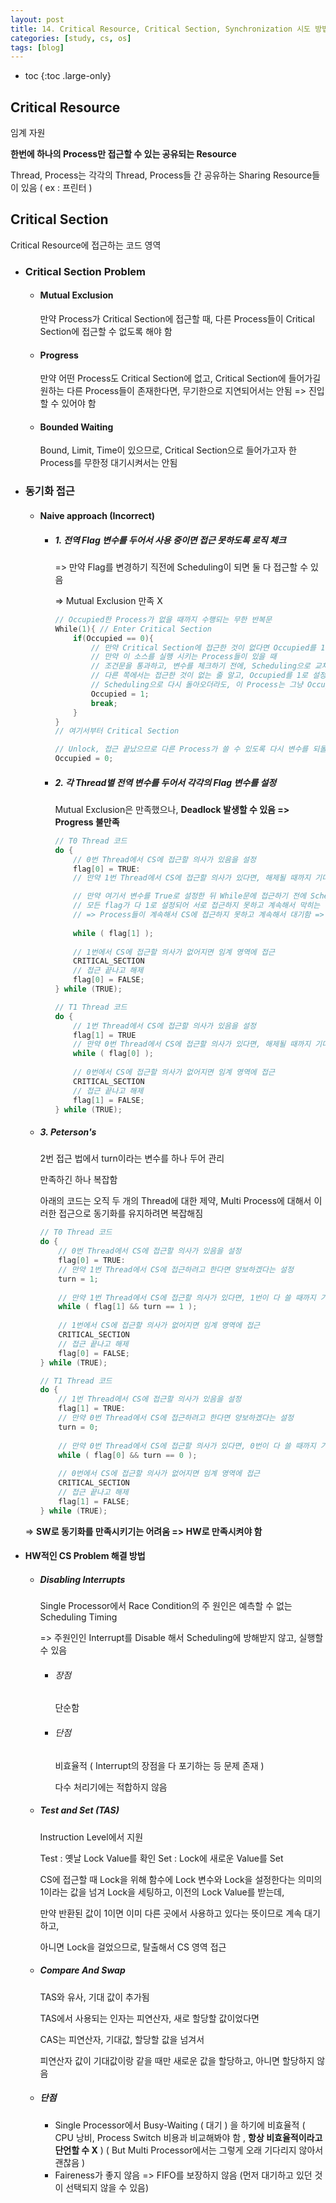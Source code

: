 ```yaml
---
layout: post
title: 14. Critical Resource, Critical Section, Synchronization 시도 방법
categories: [study, cs, os]
tags: [blog]
---
```


- toc
{:toc .large-only}

## Critical Resource
임계 자원

**한번에 하나의 Process만 접근할 수 있는 공유되는 Resource**

Thread, Process는 각각의 Thread, Process들 간 공유하는 Sharing Resource들이 있음 ( ex : 프린터 )


## Critical Section
Critical Resource에 접근하는 코드 영역

+ ### Critical Section Problem
	+ #### Mutual Exclusion
		만약 Process가 Critical Section에 접근할 때, 다른 Process들이 Critical Section에 접근할 수 없도록 해야 함
	+ #### Progress
		만약 어떤 Process도 Critical Section에 없고, Critical Section에 들어가길 원하는 다른 Process들이 존재한다면, 무기한으로 지연되어서는 안됨 =>  진입할 수 있어야 함
	+ #### Bounded Waiting
		Bound, Limit, Time이 있으므로, Critical Section으로 들어가고자 한 Process를 무한정 대기시켜서는 안됨
+ ### 동기화 접근
	+ #### Naive approach (Incorrect)
		 + ##### 1. 전역 Flag 변수를 두어서 사용 중이면 접근 못하도록 로직 체크

			 => 만약 Flag를 변경하기 직전에 Scheduling이 되면 둘 다 접근할 수 있음

			=> Mutual Exclusion 만족 X

			```c
			// Occupied한 Process가 없을 때까지 수행되는 무한 반복문
			While(1){ // Enter Critical Section
				if(Occupied == 0){
					// 만약 Critical Section에 접근한 것이 없다면 Occupied를 1로 체크해서 사용 중임을 표시한 뒤 무한 반복문 탈출
					// 만약 이 소스를 실행 시키는 Process들이 있을 때
					// 조건문을 통과하고, 변수를 체크하기 전에, Scheduling으로 교체되어 버리면,
					// 다른 쪽에서는 접근한 것이 없는 줄 알고, Occupied를 1로 설정한 뒤 CS 영역에 들어가 작업을 수행할 것이고,
					// Scheduling으로 다시 돌아오더라도, 이 Process는 그냥 Occupied를 1로 설정한 뒤 탈출하여, CS 영역에 접근하여, CS 영역에 2개 이상의 Process가 접근할 수 있게 됨
					Occupied = 1;
					break;
				}
			}
			// 여기서부터 Critical Section
			
			// Unlock, 접근 끝났으므로 다른 Process가 쓸 수 있도록 다시 변수를 되돌려 놓음
			Occupied = 0;
			```
		+ ##### 2. 각 Thread별 전역 변수를 두어서 각각의 Flag 변수를 설정
			Mutual Exclusion은 만족했으나, **Deadlock 발생할 수 있음 => Progress 불만족**
			```c
			// T0 Thread 코드
			do {
				// 0번 Thread에서 CS에 접근할 의사가 있음을 설정
				flag[0] = TRUE:
				// 만약 1번 Thread에서 CS에 접근할 의사가 있다면, 해제될 때까지 기다림

				// 만약 여기서 변수를 True로 설정한 뒤 While문에 접근하기 전에 Scheduling이 돼서, T1에서 flag[1]이 True로 설정되면
				// 모든 flag가 다 1로 설정되어 서로 접근하지 못하고 계속해서 막히는 현상 발생 => DeadLock
				// => Process들이 계속해서 CS에 접근하지 못하고 계속해서 대기함 => Progress 불만족
				
				while ( flag[1] );
				
				// 1번에서 CS에 접근할 의사가 없어지면 임계 영역에 접근
				CRITICAL_SECTION
				// 접근 끝나고 해제
				flag[0] = FALSE;
			} while (TRUE);
			```  
			```c
			// T1 Thread 코드
			do {
				// 1번 Thread에서 CS에 접근할 의사가 있음을 설정
				flag[1] = TRUE
				// 만약 0번 Thread에서 CS에 접근할 의사가 있다면, 해제될 때까지 기다림
				while ( flag[0] );
				
				// 0번에서 CS에 접근할 의사가 없어지면 임계 영역에 접근
				CRITICAL_SECTION
				// 접근 끝나고 해제
				flag[1] = FALSE;
			} while (TRUE);
			```  
	+ ##### 3. Peterson's
		2번 접근 법에서 turn이라는 변수를 하나 두어 관리
		
		만족하긴 하나 복잡함

		아래의 코드는 오직 두 개의 Thread에 대한 제약, Multi Process에 대해서 이러한 접근으로 동기화를 유지하려면 복잡해짐
		```c
		// T0 Thread 코드
		do {
			// 0번 Thread에서 CS에 접근할 의사가 있음을 설정
			flag[0] = TRUE:
			// 만약 1번 Thread에서 CS에 접근하려고 한다면 양보하겠다는 설정
			turn = 1;
			
			// 만약 1번 Thread에서 CS에 접근할 의사가 있다면, 1번이 다 쓸 때까지 기다림
			while ( flag[1] && turn == 1 );
			
			// 1번에서 CS에 접근할 의사가 없어지면 임계 영역에 접근
			CRITICAL_SECTION
			// 접근 끝나고 해제
			flag[0] = FALSE;
		} while (TRUE);
		```  
		```c
		// T1 Thread 코드
		do {
			// 1번 Thread에서 CS에 접근할 의사가 있음을 설정
			flag[1] = TRUE:
			// 만약 0번 Thread에서 CS에 접근하려고 한다면 양보하겠다는 설정
			turn = 0;
			
			// 만약 0번 Thread에서 CS에 접근할 의사가 있다면, 0번이 다 쓸 때까지 기다림
			while ( flag[0] && turn == 0 );
			
			// 0번에서 CS에 접근할 의사가 없어지면 임계 영역에 접근
			CRITICAL_SECTION
			// 접근 끝나고 해제
			flag[1] = FALSE;
		} while (TRUE);
		``` 
	
	=> **SW로 동기화를 만족시키기는 어려움 => HW로 만족시켜야 함**	

+ #### HW적인 CS Problem 해결 방법
	+ ##### Disabling Interrupts
		Single Processor에서 Race Condition의 주 원인은 예측할 수 없는 Scheduling Timing 
		
		=> 주원인인 Interrupt를 Disable 해서 Scheduling에 방해받지 않고, 실행할 수 있음
		
		+ ###### 장점
			단순함
		+ ###### 단점
			비효율적 ( Interrupt의 장점을 다 포기하는 등 문제 존재 )

			다수 처리기에는 적합하지 않음
	
	+ ##### Test and Set (TAS)
		Instruction Level에서 지원

		Test : 옛날 Lock Value를 확인
		Set : Lock에 새로운 Value를 Set
		
		CS에 접근할 때 Lock을 위해 함수에 Lock 변수와 Lock을 설정한다는 의미의 1이라는 값을 넘겨 Lock을 세팅하고, 이전의 Lock Value를 받는데,
		
		만약 반환된 값이 1이면 이미 다른 곳에서 사용하고 있다는 뜻이므로 계속 대기하고,
		
		아니면 Lock을 걸었으므로, 탈출해서 CS 영역 접근
		 
	+ ##### Compare And Swap
		TAS와 유사, 기대 값이 추가됨
		
		TAS에서 사용되는 인자는 피연산자, 새로 할당할 값이었다면
		
		CAS는 피연산자, 기대값, 할당할 값을 넘겨서

		피연산자 값이 기대값이랑 같을 때만 새로운 값을 할당하고, 아니면 할당하지 않음
		
	+ ##### 단점
		+ Single Processor에서 Busy-Waiting ( 대기 ) 을 하기에 비효율적 ( CPU 낭비, Process Switch 비용과 비교해봐야 함 , **항상 비효율적이라고 단언할 수 X** ) ( But Multi Processor에서는 그렇게 오래 기다리지 않아서 괜찮음 )
		+ Faireness가 좋지 않음 => FIFO를 보장하지 않음 (먼저 대기하고 있던 것이 선택되지 않을 수 있음)